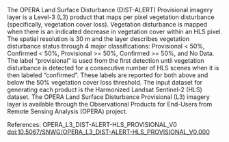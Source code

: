 The OPERA Land Surface Disturbance (DIST-ALERT) Provisional imagery layer is a Level-3 (L3) product that maps per pixel vegetation disturbance (specifically, vegetation cover loss). Vegetation disturbance is mapped when there is an indicated decrease in vegetation cover within an HLS pixel. The spatial resolution is 30 m and the layer describes vegetation disturbance status through 4 major classifications: Provisional < 50%, Confirmed < 50%, Provisional >= 50%, Confirmed >= 50%, and No Data. The label “provisional” is used from the first detection until vegetation disturbance is detected for a consecutive number of HLS scenes when it is then labeled “confirmed”. These labels are reported for both above and below the 50% vegetation cover loss threshold. The input dataset for generating each product is the Harmonized Landsat Sentinel-2 (HLS) dataset. The OPERA Land Surface Disturbance Provisional (L3) imagery layer is available through the Observational Products for End-Users from Remote Sensing Analysis (OPERA) project.

References: OPERA_L3_DIST-ALERT-HLS_PROVISIONAL_V0 [doi:10.5067/SNWG/OPERA_L3_DIST-ALERT-HLS_PROVISIONAL_V0.000](https://doi.org/10.5067/SNWG/OPERA_L3_DIST-ALERT-HLS_PROVISIONAL_V0.000)